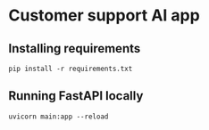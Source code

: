# Customer support AI app

## Installing requirements
```
pip install -r requirements.txt
```

## Running FastAPI locally
```
uvicorn main:app --reload
```
